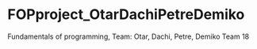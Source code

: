 # FOPproject_OtarDachiPetreDemiko
Fundamentals of programming, Team: Otar, Dachi, Petre, Demiko 
Team 18 
